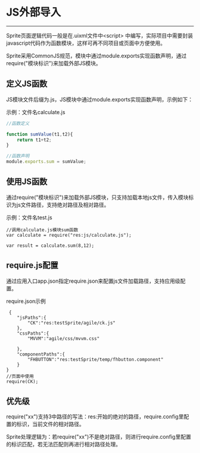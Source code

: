 # JS外部导入

------------


Sprite页面逻辑代码一般是在.uixml文件中&lt;script&gt; 中编写，实际项目中需要封装javascript代码作为函数模块，这样可再不同项目或页面中方便使用。

Sprite采用CommonJS规范，模块中通过module.exports实现函数声明，通过require("模块标识")来加载外部JS模块。


<h2 id="cid_1">定义JS函数</h2>

JS模块文件后缀为.js，JS模块中通过module.exports实现函数声明，示例如下：

示例：文件名calculate.js

````javascript
//函数定义

function sumValue(t1,t2){
	return t1+t2;
}

//函数声明
module.exports.sum = sumValue;
````
<h2 id="cid_2">使用JS函数</h2>

通过require("模块标识")来加载外部JS模块，只支持加载本地js文件，传入模块标识为js文件路径，支持绝对路径及相对路径。

示例：文件名test.js


	//调用calculate.js模块sum函数
	var calculate = require("res:js/calculate.js");

	var result = calculate.sum(8,12);



<h2 id="cid_3">require.js配置</h2>

通过应用入口app.json指定require.json来配置js文件加载路径，支持应用级配置。

require.json示例
		
     {
		"jsPaths":{
			"CK":"res:testSprite/agile/ck.js"
	 	},
	    "cssPaths":{
			"MVVM":"agile/css/mvvm.css"

	 	},
	    "componentPaths":{
			"FHBUTTON":"res:testSprite/temp/fhbutton.component"
		}
	}
	//页面中使用
	require(CK);



<h2 id="cid_4">优先级</h2>

require("xx")支持3中路径的写法：res:开始的绝对的路径，require.config里配置的标识，当前文件的相对路径。

Sprite处理逻辑为：若require("xx")不是绝对路径，则进行require.config里配置的标识匹配，若无法匹配则再进行相对路径处理。
